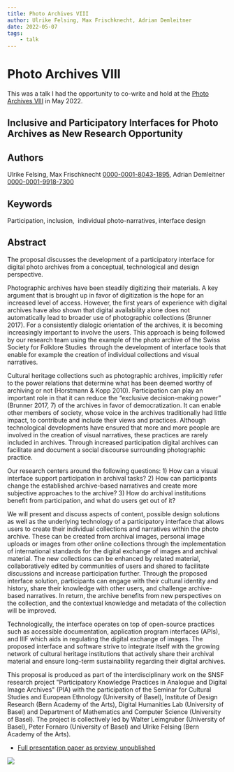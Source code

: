 ```yaml
---
title: Photo Archives VIII
author: Ulrike Felsing, Max Frischknecht, Adrian Demleitner
date: 2022-05-07
tags:
	- talk
---
```

# Photo Archives VIII
This was a talk I had the opportunity to co-write and hold at the [Photo Archives VIII](https://www.khi.fi.it/en/aktuelles/veranstaltungen/2022/05/photo-archives-viii.php) in May 2022.

## Inclusive and Participatory Interfaces for Photo Archives as New Research Opportunity

## Authors

Ulrike Felsing, Max Frischknecht [0000-0001-8043-1895](https://orcid.org/0000-0001-8043-1895), Adrian Demleitner [0000-0001-9918-7300](https://orcid.org/0000-0001-9918-7300)

## Keywords

Participation, inclusion,  individual photo-narratives, interface design

## Abstract

The proposal discusses the development of a participatory interface for digital photo archives from a conceptual, technological and design perspective.

Photographic archives have been steadily digitizing their materials. A key argument that is brought up in favor of digitization is the hope for an increased level of access. However, the first years of experience with digital archives have also shown that digital availability alone does not automatically lead to broader use of photographic collections (Brunner 2017). For a consistently dialogic orientation of the archives, it is becoming increasingly important to involve the users. This approach is being followed by our research team using the example of the photo archive of the Swiss Society for Folklore Studies  through the development of interface tools that enable for example the creation of individual collections and visual narratives.

Cultural heritage collections such as photographic archives, implicitly refer to the power relations that determine what has been deemed worthy of archiving or not (Horstmann & Kopp 2010). Participation can play an important role in that it can reduce the “exclusive decision-making power” (Brunner 2017, 7) of the archives in favor of democratization. It can enable other members of society, whose voice in the archives traditionally had little impact, to contribute and include their views and practices. Although technological developments have ensured that more and more people are involved in the creation of visual narratives, these practices are rarely included in archives. Through increased participation digital archives can facilitate and document a social discourse surrounding photographic practice.

Our research centers around the following questions: 1) How can a visual interface support participation in archival tasks? 2) How can participants change the established archive-based narratives and create more subjective approaches to the archive? 3) How do archival institutions benefit from participation, and what do users get out of it?

We will present and discuss aspects of content, possible design solutions  as well as the underlying technology of a participatory interface that allows users to create their individual collections and narratives within the photo archive. These can be created from archival images, personal image uploads or images from other online collections through the implementation of international standards for the digital exchange of images and archival material. The new collections can be enhanced by related material, collaboratively edited by communities of users and shared to facilitate discussions and increase participation further. Through the proposed interface solution, participants can engage with their cultural identity and history, share their knowledge with other users, and challenge archive-based narratives. In return, the archive benefits from new perspectives on the collection, and the contextual knowledge and metadata of the collection will be improved.

Technologically, the interface operates on top of open-source practices such as accessible documentation, application program interfaces (APIs), and IIIF which aids in regulating the digital exchange of images. The proposed interface and software strive to integrate itself with the growing network of cultural heritage institutions that actively share their archival material and ensure long-term sustainability regarding their digital archives.

This proposal is produced as part of the interdisciplinary work on the SNSF research project "Participatory Knowledge Practices in Analogue and Digital Image Archives" (PIA) with the participation of the Seminar for Cultural Studies and European Ethnology (University of Basel), Institute of Design Research (Bern Academy of the Arts), Digital Humanities Lab (University of Basel) and Department of Mathematics and Computer Science (University of Basel). The project is collectively led by Walter Leimgruber (University of Basel), Peter Fornaro (University of Basel) and Ulrike Felsing (Bern Academy of the Arts).

- [Full presentation paper as preview, unpublished](assets/Paper-Draft_V1.odt)

![](assets/photoarchives.gif)